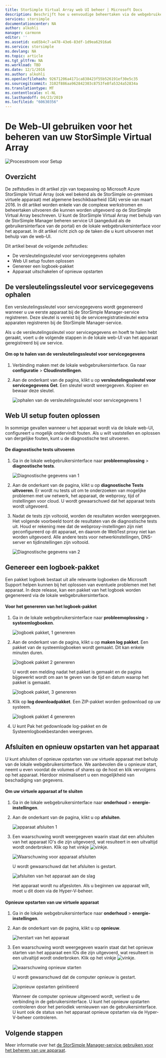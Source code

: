 ```yaml
---
title: StorSimple Virtual Array web UI beheer | Microsoft Docs
description: Beschrijft hoe u eenvoudige beheertaken via de webgebruikersinterface van de StorSimple Virtual Array uitvoeren.
services: storsimple
documentationcenter: NA
author: alkohli
manager: carmonm
editor: ''
ms.assetid: ea65b4c7-a478-43e6-83df-1d9ea62916a6
ms.service: storsimple
ms.devlang: NA
ms.topic: article
ms.tgt_pltfrm: NA
ms.workload: TBD
ms.date: 12/1/2016
ms.author: alkohli
ms.openlocfilehash: 92671206a4171ca838423f55b526191ef30e5c35
ms.sourcegitcommit: 3102f886aa962842303c8753fe8fa5324a52834a
ms.translationtype: MT
ms.contentlocale: nl-NL
ms.lasthandoff: 04/23/2019
ms.locfileid: "60630356"
---
```

# <a name="use-the-web-ui-to-administer-your-storsimple-virtual-array"></a>De Web-UI gebruiken voor het beheren van uw StorSimple Virtual Array
![Processtroom voor Setup](./media/storsimple-ova-web-ui-admin/manage4.png)

## <a name="overview"></a>Overzicht
De zelfstudies in dit artikel zijn van toepassing op Microsoft Azure StorSimple Virtual Array (ook wel bekend als de StorSimple on-premises virtuele apparaat) met algemene beschikbaarheid (GA) versie van maart 2016. In dit artikel worden enkele van de complexe werkstromen en beheertaken uitvoeren die kunnen worden uitgevoerd op de StorSimple Virtual Array beschreven. U kunt de StorSimple Virtual Array met behulp van de StorSimple Manager beheren service UI (aangeduid als de gebruikersinterface van de portal) en de lokale webgebruikersinterface voor het apparaat. In dit artikel richt zich op de taken die u kunt uitvoeren met behulp van de web-UI.

Dit artikel bevat de volgende zelfstudies:

* De versleutelingssleutel voor servicegegevens ophalen
* Web UI setup fouten oplossen
* Genereer een logboek-pakket
* Apparaat uitschakelen of opnieuw opstarten

## <a name="get-the-service-data-encryption-key"></a>De versleutelingssleutel voor servicegegevens ophalen
Een versleutelingssleutel voor servicegegevens wordt gegenereerd wanneer u uw eerste apparaat bij de StorSimple Manager-service registreren. Deze sleutel is vereist bij de serviceregistratiesleutel extra apparaten registreren bij de StorSimple Manager-service.

Als u de versleutelingssleutel voor servicegegevens en hoeft te halen hebt geraakt, voert u de volgende stappen in de lokale web-UI van het apparaat geregistreerd bij uw service.

#### <a name="to-get-the-service-data-encryption-key"></a>Om op te halen van de versleutelingssleutel voor servicegegevens
1. Verbinding maken met de lokale webgebruikersinterface. Ga naar **configuratie** > **Cloudinstellingen**.
2. Aan de onderkant van de pagina, klikt u op **versleutelingssleutel voor servicegegevens Get**. Een sleutel wordt weergegeven. Kopieer en bewaar deze sleutel.
   
    ![ophalen van de versleutelingssleutel voor servicegegevens 1](./media/storsimple-ova-web-ui-admin/image27.png)

## <a name="troubleshoot-web-ui-setup-errors"></a>Web UI setup fouten oplossen
In sommige gevallen wanneer u het apparaat wordt via de lokale web-UI, configureert u mogelijk ondervindt fouten. Als u wilt vaststellen en oplossen van dergelijke fouten, kunt u de diagnostische test uitvoeren.

#### <a name="to-run-the-diagnostic-tests"></a>De diagnostische tests uitvoeren
1. Ga in de lokale webgebruikersinterface naar **probleemoplossing** > **diagnostische tests**.
   
    ![Diagnostische gegevens van 1](./media/storsimple-ova-web-ui-admin/image29.png)
2. Aan de onderkant van de pagina, klikt u op **diagnostische Tests uitvoeren**. Er wordt nu tests uit om te onderzoeken van mogelijke problemen met uw netwerk, het apparaat, de webproxy, tijd of instellingen voor cloud. U wordt gewaarschuwd dat het apparaat tests wordt uitgevoerd.
3. Nadat de tests zijn voltooid, worden de resultaten worden weergegeven. Het volgende voorbeeld toont de resultaten van de diagnostische tests uit. Houd er rekening mee dat de webproxy-instellingen zijn niet geconfigureerd op dit apparaat, en daarom de WebTest proxy niet kan worden uitgevoerd. Alle andere tests voor netwerkinstellingen, DNS-server en tijdinstellingen zijn voltooid.
   
    ![Diagnostische gegevens van 2](./media/storsimple-ova-web-ui-admin/image30.png)

## <a name="generate-a-log-package"></a>Genereer een logboek-pakket
Een pakket logboek bestaat uit alle relevante logboeken die Microsoft Support helpen kunnen bij het oplossen van eventuele problemen met het apparaat. In deze release, kan een pakket van het logboek worden gegenereerd via de lokale webgebruikersinterface.

#### <a name="to-generate-the-log-package"></a>Voor het genereren van het logboek-pakket
1. Ga in de lokale webgebruikersinterface naar **probleemoplossing** > **systeemlogboeken**.
   
    ![logboek pakket, 1 genereren](./media/storsimple-ova-web-ui-admin/image31.png)
2. Aan de onderkant van de pagina, klikt u op **maken log pakket**. Een pakket van de systeemlogboeken wordt gemaakt. Dit kan enkele minuten duren.
   
    ![logboek pakket 2 genereren](./media/storsimple-ova-web-ui-admin/image32.png)
   
    U wordt een melding nadat het pakket is gemaakt en de pagina bijgewerkt wordt om aan te geven van de tijd en datum waarop het pakket is gemaakt.
   
    ![logboek pakket, 3 genereren](./media/storsimple-ova-web-ui-admin/image33.png)
3. Klik op **log downloadpakket**. Een ZIP-pakket worden gedownload op uw systeem.
   
    ![logboek pakket 4 genereren](./media/storsimple-ova-web-ui-admin/image34.png)
4. U kunt Pak het gedownloade log-pakket en de Systeemlogboekbestanden weergeven.

## <a name="shut-down-and-restart-your-device"></a>Afsluiten en opnieuw opstarten van het apparaat
U kunt afsluiten of opnieuw opstarten van uw virtuele apparaat met behulp van de lokale webgebruikersinterface. We aanbevolen die u opnieuw start, neemt u even voordat de volumes of shares op de host en klik vervolgens op het apparaat. Hierdoor minimaliseert u een mogelijkheid van beschadiging van gegevens. 

#### <a name="to-shut-down-your-virtual-device"></a>Om uw virtuele apparaat af te sluiten
1. Ga in de lokale webgebruikersinterface naar **onderhoud** > **energie-instellingen**.
2. Aan de onderkant van de pagina, klikt u op **afsluiten**.
   
    ![apparaat afsluiten 1](./media/storsimple-ova-web-ui-admin/image36.png)
3. Een waarschuwing wordt weergegeven waarin staat dat een afsluiten van het apparaat IO's die zijn uitgevoerd, wat resulteert in een uitvaltijd wordt onderbroken. Klik op het vinkje ![vinkje](./media/storsimple-ova-web-ui-admin/image3.png).
   
    ![Waarschuwing voor apparaat afsluiten](./media/storsimple-ova-web-ui-admin/image37.png)
   
    U wordt gewaarschuwd dat het afsluiten is gestart.
   
    ![afsluiten van het apparaat aan de slag](./media/storsimple-ova-web-ui-admin/image38.png)
   
    Het apparaat wordt nu afgesloten. Als u beginnen uw apparaat wilt, moet u dit doen via de Hyper-V-beheer.

#### <a name="to-restart-your-virtual-device"></a>Opnieuw opstarten van uw virtuele apparaat
1. Ga in de lokale webgebruikersinterface naar **onderhoud** > **energie-instellingen**.
2. Aan de onderkant van de pagina, klikt u op **opnieuw**.
   
    ![herstart van het apparaat](./media/storsimple-ova-web-ui-admin/image36.png)
3. Een waarschuwing wordt weergegeven waarin staat dat het opnieuw starten van het apparaat een IOs die zijn uitgevoerd, wat resulteert in een uitvaltijd wordt onderbroken. Klik op het vinkje ![vinkje](./media/storsimple-ova-web-ui-admin/image3.png).
   
    ![waarschuwing opnieuw starten](./media/storsimple-ova-web-ui-admin/image37.png)
   
    U wordt gewaarschuwd dat de computer opnieuw is gestart.
   
    ![opnieuw opstarten geïnitieerd](./media/storsimple-ova-web-ui-admin/image39.png)
   
    Wanneer de computer opnieuw uitgevoerd wordt, verliest u de verbinding in de gebruikersinterface. U kunt het opnieuw opstarten controleren door het periodiek vernieuwen van de gebruikersinterface. U kunt ook de status van het apparaat opnieuw opstarten via de Hyper-V-beheer controleren.

## <a name="next-steps"></a>Volgende stappen
Meer informatie over het [de StorSimple Manager-service gebruiken voor het beheren van uw apparaat](storsimple-virtual-array-manager-service-administration.md).

